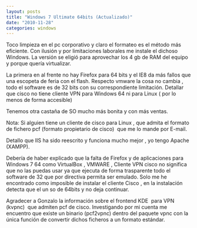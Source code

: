 ```yaml
---
layout: posts
title: "Windows 7 Ultimate 64bits (Actualizado)"
date: "2010-11-28"
categories: windows
---
```


Toco limpieza en el pc corporativo y claro el formateo es el método más eficiente. Con ilusión y por limitaciones laborales me instale el dichoso Windows. La versión se eligió para aprovechar los 4 gb de RAM del equipo y porque quería virtualizar.

La primera en al frente no hay Firefox para 64 bits y el IE8 da más fallos que una escopeta de feria con el flash. Respecto vmware la cosa no cambia , todo el software es de 32 bits con su correspondiente limitación. Detallar que cisco no tiene cliente VPN para Windows 64 ni para Linux ( por lo menos de forma accesible)

Tenemos otra castaña de SO mucho más bonita y con más ventas.

Nota: Si alguien tiene un cliente de cisco para Linux , que admita el formato de fichero pcf (formato propietario de cisco)  que me lo mande por E-mail.

Detallo que IIS ha sido reescrito y funciona mucho mejor , yo tengo Apache (XAMPP).

Debería de haber explicado que la falta de Firefox y de aplicaciones para Windows 7 64 como VirtualBox , VMWARE , Cliente VPN cisco no significa que no las puedas usar ya que ejecuta de forma trasparente todo el software de 32 que por directiva permita ser emulado. Solo me he encontrado como imposible de instalar el cliente Cisco , en la instalación detecta que el un so de 64bits y no deja continuar.

Agradecer a Gonzalo la información sobre el frontend KDE  para VPN (kvpnc)  que admiten pcf de cisco. Investigando por mi cuenta me encuentro que existe un binario (pcf2vpnc) dentro del paquete vpnc con la única función de convertir dichos ficheros a un formato estándar.
